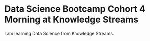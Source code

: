 # Data Science Bootcamp Cohort 4 Morning at Knowledge Streams

I am learning Data Science from Knowledge Streams.